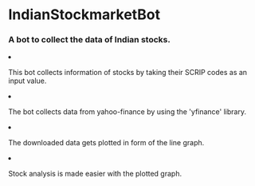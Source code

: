 # IndianStockmarketBot
<h3>A bot to collect the data of Indian stocks.</h3>
<li><p>This bot collects information of stocks by taking their SCRIP codes as an input value.</p></li>
<li><p>The bot collects data from yahoo-finance by using the 'yfinance' library.</p></li>
<li><p>The downloaded data gets plotted in form of the line graph.</p></li>
<li><p>Stock analysis is made easier with the plotted graph.</p></li>
